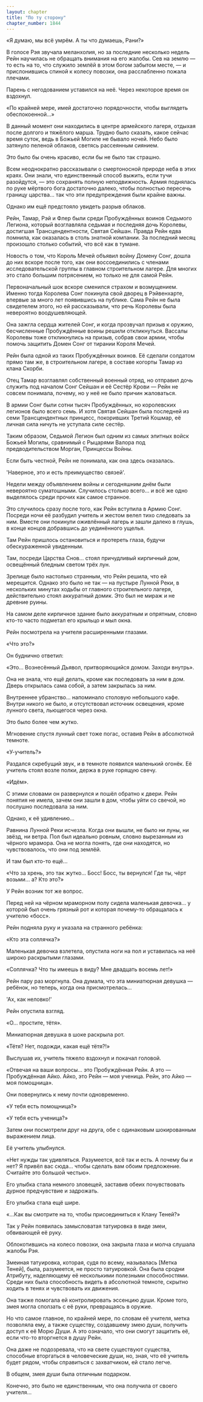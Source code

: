 ```yaml
---
layout: chapter
title: "По ту сторону"
chapter_number: 1844
---
```




«Я думаю, мы всё умрём. А ты что думаешь, Рани?»

В голосе Рэя звучала меланхолия, но за последние несколько недель Рейн научилась не обращать внимания на его жалобы. Сев на землю — то есть на то, что служило землёй в этом богом забытом месте, — и прислонившись спиной к колесу повозки, она расслабленно пожала плечами.

Парень с негодованием уставился на неё. Через некоторое время он вздохнул.

«По крайней мере, имей достаточно порядочности, чтобы выглядеть обеспокоенной...»

В данный момент они находились в центре армейского лагеря, отдыхая после долгого и тяжёлого марша. Трудно было сказать, какое сейчас время суток, ведь в Божьей Могиле не бывало ночей. Небо было затянуло пеленой облаков, светясь рассеянным сиянием.

Это было бы очень красиво, если бы не было так страшно.

Всем неоднократно рассказывали о смертоносной природе неба в этих краях. Они знали, что единственный способ выжить, если тучи разойдутся, — это сохранять полную неподвижность. Армия поднялась по руке мёртвого бога достаточно далеко, чтобы полностью пересечь границу царства... так что эти предупреждения были крайне важны.

Однако им ещё предстояло увидеть разрыв облаков.

Рейн, Тамар, Рэй и Флер были среди Пробуждённых воинов Седьмого Легиона, который возглавляла седьмая и последняя дочь Королевы, достигшая Трансцендентности, Святая Сейшан. Правда Рейн едва помнила, как оказалась в столь знатной компании. За последний месяц произошло столько событий, что всё как в тумане.

Новость о том, что Король Мечей объявил войну Домену Сонг, дошла до них вскоре после того, как они воссоединились с членами исследовательской группы в главном строительном лагере. Для многих это стало большим потрясением, но только не для самой Рейн.

Первоначальный шок вскоре сменился страхом и возмущением. Именно тогда Королева Сонг покинула свой дворец в Рэйвенхарте, впервые за много лет появившись на публике. Сама Рейн не была свидетелем этого, но ей рассказывали, что речь Королевы была невероятно воодушевляющей.

Она зажгла сердца жителей Сонг, и когда прозвучал призыв к оружию, бесчисленные Пробуждённые воины решили откликнуться. Вассалы Королевы тоже откликнулись на призыв, собрав свои армии, чтобы помочь защитить Домен Сонг от тирании Короля Мечей.

Рейн была одной из таких Пробуждённых воинов. Её сделали солдатом прямо там же, в строительном лагере, в составе когорты Тамар из клана Скорби.

Отец Тамар возглавлял собственный военный отряд, но отправил дочь служить под началом Сонг Сейшан и её Сестёр Крови — Рейн не совсем понимала, почему, но у неё не было причин жаловаться.

В армии Сонг были сотни тысяч Пробуждённых, но королевских легионов было всего семь. И хотя Святая Сейшан была последней из семи Трансцендентных принцесс, покоривших Третий Кошмар, её личная сила ничуть не уступала силе сестёр.

Таким образом, Седьмой Легион был одним из самых элитных войск Божьей Могилы, сравнимый с Рыцарями Валора под предводительством Морган, Принцессы Войны.

Если быть честной, Рейн не понимала, как она здесь оказалась.

'Наверное, это и есть преимущество связей'.

Недели между объявлением войны и сегодняшним днём были невероятно суматошными. Случилось столько всего... и всё же одно выделялось среди прочих как самое странное.

Это случилось сразу после того, как Рейн вступила в Армию Сонг. Посреди ночи её разбудил учитель и жестом велел тихо следовать за ним. Вместе они покинули оживлённый лагерь и зашли далеко в глушь, в конце концов добравшись до уединённого ущелья.

Там Рейн пришлось остановиться и протереть глаза, будучи обескураженной увиденным.

Там, посреди Царства Снов... стоял причудливый кирпичный дом, освещённый бледным светом трёх лун.

Зрелище было настолько странным, что Рейн решила, что ей мерещится. Однако это было не так — на пустыре Лунной Реки, в нескольких минутах ходьбы от главного строительного лагеря, действительно стоял аккуратный домик. Это был не мираж и не древние руины.

На самом деле кирпичное здание было аккуратным и опрятным, словно кто-то часто подметал его крыльцо и мыл окна.

Рейн посмотрела на учителя расширенными глазами.

«Что это?»

Он буднично ответил:

«Это... Вознесённый Дьявол, притворяющийся домом. Заходи внутрь».

Она не знала, что ещё делать, кроме как последовать за ним в дом. Дверь открылась сама собой, а затем закрылась за ним.

Внутреннее убранство... напоминало столовую небольшого кафе. Внутри никого не было, и отсутствовал источник освещения, кроме лунного света, льющегося через окна.

Это было более чем жутко.

Мгновение спустя лунный свет тоже погас, оставив Рейн в абсолютной темноте.

«У-учитель?»

Раздался скребущий звук, и в темноте появился маленький огонёк. Её учитель стоял возле полки, держа в руке горящую свечу.

«Идём».

С этими словами он развернулся и пошёл обратно к двери. Рейн понятия не имела, зачем они зашли в дом, чтобы уйти со свечой, но послушно последовала за ним.

Однако, к её удивлению...

Равнина Лунной Реки исчезла. Когда они вышли, не было ни луны, ни звёзд, ни ветра. Пол был идеально ровным, словно вырезанным из чёрного мрамора. Она не могла понять, где они находятся, но чувствовалось, что они под землёй.

И там был кто-то ещё...

«Что за хрень, это так жутко... Босс! Босс, ты вернулся! Где ты, чёрт возьми... а? Кто это?»

У Рейн возник тот же вопрос.

Перед ней на чёрном мраморном полу сидела маленькая девочка... у которой был очень грязный рот и которая почему-то обращалась к учителю «босс».

Рейн подняла руку и указала на странного ребёнка:

«Кто эта соплячка?»

Маленькая девочка взлетела, опустила ноги на пол и уставилась на неё широко раскрытыми глазами.

«Соплячка? Что ты имеешь в виду? Мне двадцать восемь лет!»

Рейн пару раз моргнула. Она думала, что эта миниатюрная девушка — ребёнок, но теперь, когда она присмотрелась...

'Ах, как неловко!'

Рейн опустила взгляд.

«О... простите, тётя».

Миниатюрная девушка в шоке раскрыла рот.

«Тётя? Нет, подожди, какая ещё тётя?!»

Выслушав их, учитель тяжело вздохнул и покачал головой.

«Отвечая на ваши вопросы... это Пробуждённая Рейн. А это — Пробуждённая Айко. Айко, это Рейн — моя ученица. Рейн, это Айко — моя помощница».

Они повернулись к нему почти одновременно.

«У тебя есть помощница?»

«У тебя есть ученица?»

Затем они посмотрели друг на друга, обе с одинаковым шокированным выражением лица.

Её учитель улыбнулся.

«Нет нужды так удивляться. Разумеется, всё так и есть. А почему бы и нет? Я привёл вас сюда... чтобы сделать вам обоим предложение. Считайте это большой честью».

Его улыбка стала немного зловещей, заставив обеих почувствовать дурное предчувствие и задрожать.

Его улыбка стала ещё шире.

«...Как вы смотрите на то, чтобы присоединиться к Клану Теней?»

Так у Рейн появилась замысловатая татуировка в виде змеи, обвивающей её руку.

Облокотившись на колесо повозки, она закрыла глаза и молча слушала жалобы Рэя.

Змеиная татуировка, которая, судя по всему, называлась [Метка Теней], была, разумеется, не просто татуировкой. Она была сродни Атрибуту, наделяющему её несколькими полезными способностями. Среди них была способность видеть в абсолютной темноте, скрытно ходить в тенях и чувствовать их движения.

Она также помогала ей контролировать эссенцию души. Кроме того, змея могла сползать с её руки, превращаясь в оружие.

Но что самое главное, по крайней мере, по словам её учителя, метка позволяла ему, а также существу, создавшему змею души, получить доступ к её Морю Души. А это означало, что они смогут защитить её, если что-то вторгнется в душу Рейн.

Она даже не подозревала, что на свете существуют существа, способные вторгаться в человеческие души, но, зная, что её учитель будет рядом, чтобы справиться с захватчиком, ей стало легче.

В общем, змея души была отличным подарком.

Конечно, это было не единственным, что она получила от своего учителя…

